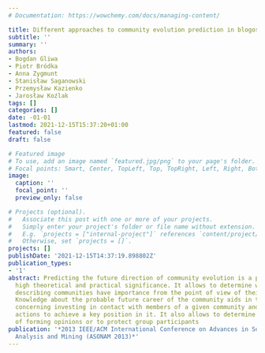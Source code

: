 ```yaml
---
# Documentation: https://wowchemy.com/docs/managing-content/

title: Different approaches to community evolution prediction in blogosphere
subtitle: ''
summary: ''
authors:
- Bogdan Gliwa
- Piotr Bródka
- Anna Zygmunt
- Stanisław Saganowski
- Przemysław Kazienko
- Jarosław Koźlak
tags: []
categories: []
date: -01-01
lastmod: 2021-12-15T15:37:20+01:00
featured: false
draft: false

# Featured image
# To use, add an image named `featured.jpg/png` to your page's folder.
# Focal points: Smart, Center, TopLeft, Top, TopRight, Left, Right, BottomLeft, Bottom, BottomRight.
image:
  caption: ''
  focal_point: ''
  preview_only: false

# Projects (optional).
#   Associate this post with one or more of your projects.
#   Simply enter your project's folder or file name without extension.
#   E.g. `projects = ["internal-project"]` references `content/project/deep-learning/index.md`.
#   Otherwise, set `projects = []`.
projects: []
publishDate: '2021-12-15T14:37:19.898802Z'
publication_types:
- '1'
abstract: Predicting the future direction of community evolution is a problem with
  high theoretical and practical significance. It allows to determine which characteristics
  describing communities have importance from the point of view of their future behaviour.
  Knowledge about the probable future career of the community aids in the decision
  concerning investing in contact with members of a given community and carrying out
  actions to achieve a key position in it. It also allows to determine effective ways
  of forming opinions or to protect group participants
publication: '*2013 IEEE/ACM International Conference on Advances in Social Networks
  Analysis and Mining (ASONAM 2013)*'
---
```

